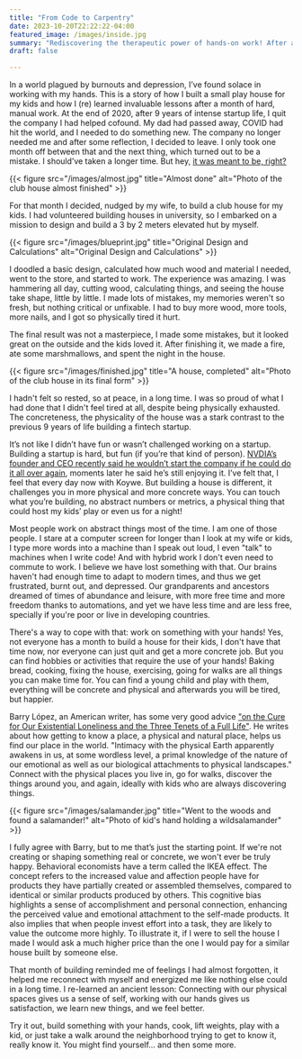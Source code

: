 ```yaml
---
title: "From Code to Carpentry"
date: 2023-10-20T22:22:22-04:00
featured_image: /images/inside.jpg
summary: "Rediscovering the therapeutic power of hands-on work! After a 9-year intense startup journey, a break led me to build a playhouse for my kids, reconnecting with the tangible and the physical."
draft: false

---
```


In a world plagued by burnouts and depression, I’ve found solace in working with my hands. This is a story of how I built a small play house for my kids and how I (re) learned invaluable lessons after a month of hard, manual work.
At the end of 2020, after 9 years of intense startup life, I quit the company I had helped cofound. My dad had passed away, COVID had hit the world, and I needed to do something new. The company no longer needed me and after some reflection, I decided to leave.
I only took one month off between that and the next thing, which turned out to be a mistake. I should’ve taken a longer time. But hey, [it was meant to be, right?](/2023/meant-to-be/)

{{< figure src="/images/almost.jpg" title="Almost done" alt="Photo of the club house almost finished" >}}

For that month I decided, nudged by my wife, to build a club house for my kids. I had volunteered building houses in university, so I embarked on a mission to design and build a 3 by 2 meters elevated hut by myself.

{{< figure src="/images/blueprint.jpg" title="Original Design and Calculations" alt="Original Design and Calculations" >}}

I doodled a basic design, calculated how much wood and material I needed, went to the store, and started to work. The experience was amazing. I was hammering all day, cutting wood, calculating things, and seeing the house take shape, little by little. I made lots of mistakes, my memories weren't so fresh, but nothing critical or unfixable. I had to buy more wood, more tools, more nails, and I got so physically tired it hurt.

The final result was not a masterpiece, I made some mistakes, but it looked great on the outside and the kids loved it. After finishing it, we made a fire, ate some marshmallows, and spent the night in the house.

{{< figure src="/images/finished.jpg" title="A house, completed" alt="Photo of the club house in its final form" >}}

I hadn't felt so rested, so at peace, in a long time. I was so proud of what I had done that I didn't feel tired at all, despite being physically exhausted. The concreteness, the physicality of the house was a stark contrast to the previous 9 years of life building a fintech startup.

It’s not like I didn’t have fun or wasn’t challenged working on a startup. Building a startup is hard, but fun (if you’re that kind of person). [NVDIA’s founder and CEO recently said he wouldn’t start the company if he could do it all over again](https://x.com/gilbert/status/1715022995541066163), moments later he said he’s still enjoying it. I’ve felt that, I feel that every day now with Koywe. But building a house is different, it challenges you in more physical and more concrete ways. You can touch what you’re building, no abstract numbers or metrics, a physical thing that could host my kids’ play or even us for a night!

Most people work on abstract things most of the time. I am one of those people. I stare at a computer screen for longer than I look at my wife or kids, I type more words into a machine than I speak out loud, I even "talk" to machines when I write code! And with hybrid work I don't even need to commute to work. I believe we have lost something with that. Our brains haven't had enough time to adapt to modern times, and thus we get frustrated, burnt out, and depressed. Our grandparents and ancestors dreamed of times of abundance and leisure, with more free time and more freedom thanks to automations, and yet we have less time and are less free, specially if you're poor or live in developing countries.

There's a way to cope with that: work on something with your hands! Yes, not everyone has a month to build a house for their kids, I don't have that time now, nor everyone can just quit and get a more concrete job. But you can find hobbies or activities that require the use of your hands! Baking bread, cooking, fixing the house, exercising, going for walks are all things you can make time for. You can find a young child and play with them, everything will be concrete and physical and afterwards you will be tired, but happier.

Barry López, an American writer, has some very good advice ["on the Cure for Our Existential Loneliness and the Three Tenets of a Full Life"](https://www.themarginalian.org/2022/09/18/barry-lopez-place-loneliness/). He writes about how getting to know a place, a physical and natural place, helps us find our place in the world. "Intimacy with the physical Earth apparently awakens in us, at some wordless level, a primal knowledge of the nature of our emotional as well as our biological attachments to physical landscapes." Connect with the physical places you live in, go for walks, discover the things around you, and again, ideally with kids who are always discovering things.

{{< figure src="/images/salamander.jpg" title="Went to the woods and found a salamander!" alt="Photo of kid's hand holding a wildsalamander" >}}

I fully agree with Barry, but to me that’s just the starting point. If we're not creating or shaping something real or concrete, we won't ever be truly happy. Behavioral economists have a term called the IKEA effect. The concept refers to the increased value and affection people have for products they have partially created or assembled themselves, compared to identical or similar products produced by others. This cognitive bias highlights a sense of accomplishment and personal connection, enhancing the perceived value and emotional attachment to the self-made products. It also implies that when people invest effort into a task, they are likely to value the outcome more highly. To illustrate it, if I were to sell the house I made I would ask a much higher price than the one I would pay for a similar house built by someone else.

That month of building reminded me of feelings I had almost forgotten, it helped me reconnect with myself and energized me like nothing else could in a long time. I re-learned an ancient lesson: Connecting with our physical spaces gives us a sense of self, working with our hands gives us satisfaction, we learn new things, and we feel better.

Try it out, build something with your hands, cook, lift weights, play with a kid, or just take a walk around the neighborhood trying to get to know it, really know it. You might find yourself… and then some more.